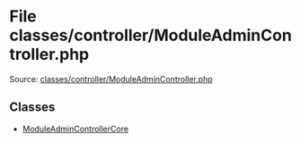 File classes/controller/ModuleAdminController.php
=========

Source: [classes/controller/ModuleAdminController.php](https://github.com/PrestaShop/PrestaShop/blob/1.5.0.9/classes/controller/ModuleAdminController.php)


Classes
-------

* [ModuleAdminControllerCore](class.ModuleAdminControllerCore.md)

